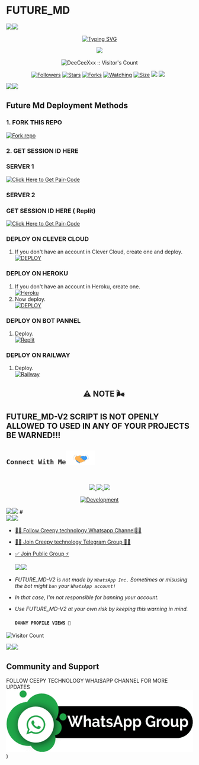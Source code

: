  # FUTURE_MD 
   <a><img src='https://imgur.com/a/3KwxVq6.gif'/></a><a><img src='https://imgur.com/a/3KwxVq6.gif'/></a>
<p align="center">
<p align="center">
  <a href="https://git.io/typing-svg"><img src="https://readme-typing-svg.demolab.com?font=EB+Garamond&weight=800&size=28&duration=4000&pause=1000&random=false&width=435&lines=+•★⃝ FUTURE-+MD★⃝•;MULTI-DEVICE+WHATSAPP+BOT;DEVELOPED+BY+DANNY;RELEASED+DATE+04%2F11%2F2024." alt="Typing SVG" /></a>
 </p>
<p align="center">
<img src="https://imgur.com/a/Al2V8HE.jpeg"/> 
<p align="center"><img src="https://profile-counter.glitch.me/{DeeCeeXxx}/count.svg" alt="DeeCeeXxx :: Visitor's Count" /></p>
<p align="center">
<a href="https://github.com/Daniel432-gift/Future_md1/followers"><img title="Followers" src="https://img.shields.io/github/followers/Daniel432-gift?color=red&style=flat-square"></a>
<a href="https://github.com/Daniel432-gift/Future_md1/stargazers/"><img title="Stars" src="https://img.shields.io/github/stars/Daniel432-gift/Future_md1?color=blue&style=flat-square"></a>
<a href="https://github.com/Daniel432-gift/Future_md1/forks"><img title="Forks" src="https://img.shields.io/github/forks/Daniel432-gift/Futute_md1?color=red&style=flat-square"></a>
<a href="https://github.com/Daniel432-gift/Future_md1/watchers"><img title="Watching" src="https://img.shields.io/github/watchers/Daniel432-gift/Future_md1?label=Watchers&color=blue&style=flat-square"></a>
<a href="https://github/Daniel432-gift/Future_md1/"><img title="Size" src="https://img.shields.io/github/repo-size/Daniel432-gift/Future_md1?style=flat-square&color=green"></a>
<a href="https://hits.seeyoufarm.com"><img src="https://hits.seeyoufarm.com/api/count/incr/badge.svg?url=https%3A%2F%2Fgithub.com%2FDsniel432-gift%2FFuture_md&count_bg=%2379C83D&title_bg=%23555555&icon=probot.svg&icon_color=%2300FF6D&title=hits&edge_flat=false"/></a>
<a href="https://github.com/Daniel432-gift/Future_md1/graphs/commit-activity"><img height="20" src="https://img.shields.io/badge/Maintained%3F-yes-green.svg"></a>&nbsp;&nbsp;
</p>
<p align='center'>
    </p>
<a><img src='https://i.imgur.com/LyHic3i.gif'/></a><a><img src='https://i.imgur.com/LyHic3i.gif'/></a>
<p align="center">

 ## Future Md Deployment Methods

### 1. FORK THIS REPO

<a href='https://github.com/Daniel432-gift/Future_md1/fork' target="_blank"><img alt='Fork repo' src='https://img.shields.io/badge/Fork This Repo-black?style=for-the-badge&logo=git&logoColor=white'/></a>

### 2. GET SESSION ID HERE

### SERVER 1 
 
<a href="https://futurepair-6745a4986e6b.herokuapp.com"><img src="https://img.shields.io/badge/SESSION_ID-blue" alt="Click Here to Get Pair-Code" width="110"></a>   

### SERVER 2 
### GET SESSION ID HERE ( Replit) 

<a href="https://futurepair-6745a4986e6b.herokuapp.com"><img src="https://img.shields.io/badge/SESSION-ID-red" alt="Click Here to Get Pair-Code" width="110"></a>   



### DEPLOY ON CLEVER CLOUD

1. If you don't have an account in Clever Cloud, create one and deploy.
    <br>
    <a href='https://api.clever-cloud.com/v2/sessions/signup?subscription_source=cta-home-signup' target="_blank"><img alt='DEPLOY' src='https://img.shields.io/badge/-DEPLOY-orange?style=for-the-badge&logo=clever-cloud&logoColor=white'/></a>

### DEPLOY ON HEROKU

1. If you don't have an account in Heroku, create one.
    <br>
    <a href='https://signup.heroku.com/' target="_blank"><img alt='Heroku' src='https://img.shields.io/badge/-Create-purple?style=for-the-badge&logo=heroku&logoColor=white'/></a>
2. Now deploy.
    <br>
    <a href='https://dashboard.heroku.com/new?template=https://github.com/Daniel432-gift/Future_md1' target="_blank"><img alt='DEPLOY' src='https://img.shields.io/badge/-DEPLOY-purple?style=for-the-badge&logo=heroku&logoColor=white'/></a>
### DEPLOY ON BOT PANNEL
1. Deploy.
    <br>
    <a href='https://bothosting.net/github/Daniel432-gift/Future_md1' target="_blank"><img alt='Replit' src='https://img.shields.io/badge/-Deploy-red?style=for-the-badge&logo=replit&logoColor=white'/></a>
### DEPLOY ON RAILWAY
1. Deploy.
    <br>
    <a href='https://railway.com/github/Daniel432-gift/Future_md1' target="_blank"><img alt='Railway' src='https://img.shields.io/badge/-Deploy-green?style=for-the-badge&logo=railway&logoColor=white'/></a>

    <h2 align="center"> ⚠️ NOTE 🌬 </h2>
## FUTURE_MD-V2 SCRIPT IS NOT OPENLY ALLOWED TO USED IN ANY OF YOUR PROJECTS BE WARNED!!! 

## ```Connect With Me```<img src="https://github.com/0xAbdulKhalid/0xAbdulKhalid/raw/main/assets/mdImages/handshake.gif" width ="80"></h1> 
 <br> 
<p align="center">
<a href="https://wa.me/255697608274?text=Hello+bro+i`m+from+github+Future_md+bot"><img src="https://img.shields.io/badge/Contact Danny-25D366?style=for-the-badge&logo=whatsapp&logoColor=white" />
<a href="https://whatsapp.com/channel/0029VacQFw65Ui2gGv0Kwk1r"><img src="https://img.shields.io/badge/Join Official Channel-25D366?style=for-the-badge&logo=whatsapp&logoColor=white" />
<a href="https://wa.me/255697608274"><img src="https://img.shields.io/badge/Telegram-0088cc?style=for-the-badge&logo=telegram&logoColor=white" /><br>
<p align="center">
<img alt="Development" width="250" src="https://media2.giphy.com/media/W9tBvzTXkQopi/giphy.gif?cid=6c09b952xu6syi1fyqfyc04wcfk0qvqe8fd7sop136zxfjyn&ep=v1_internal_gif_by_id&rid=giphy.gif&ct=g" /> </p>
<a><img src='https://i.imgur.com/LyHic3i.gif'/></a><a><img src='https://i.imgur.com/LyHic3i.gif'/></a>
# 

<br>
<a><img src='https://i.imgur.com/LyHic3i.gif'/></a><a><img src='https://i.imgur.com/LyHic3i.gif'/></a>

* [🧑‍💻 Follow Creepy technology Whatsapp Channel🧑‍💻](https://whatsapp.com/channel/0029VacQFw65Ui2gGv0Kwk1r)

* [🧑‍💻 Join Creepy technology Telegram Group 🧑‍💻](https://t.me/creepytech)

* [✅ Join Public Group ⚡](https://chat.whatsapp.com/DzN2qN0xQnoEyGcYJlvdXR)

  <a><img src='https://i.imgur.com/LyHic3i.gif'/></a><a><img src='https://i.imgur.com/LyHic3i.gif'/></a>
  

- *FUTURE_MD-V2 is not made by `WhatsApp Inc.` Sometimes or misusing the bot might `ban` your `WhatsApp account!`*
- *In that case, I'm not responsible for banning your account.*
- *Use FUTURE_MD-V2 at your own risk by keeping this warning in mind.*
  
  #### ```DANNY PROFILE VIEWS 🧚```
![Visitor Count](https://profile-counter.glitch.me/Daniel432-gift/count.svg)

<a><img src='https://i.imgur.com/LyHic3i.gif'/></a><a><img src='https://i.imgur.com/LyHic3i.gif'/></a>

## Community and Support

FOLLOW CEEPY TECHNOLOGY WHAtSAPP CHANNEL FOR MORE UPDATES
[![JOIN WHATSAPP GROUP](https://raw.githubusercontent.com/Neeraj-x0/Neeraj-x0/main/photos/suddidina-join-whatsapp.png)](https://chat.whatsapp.com/DzN2qN0xQnoEyGcYJlvdXR))

